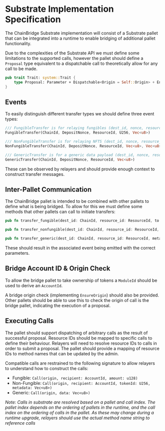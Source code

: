 # Substrate Implementation Specification

The ChainBridge Substrate implementation will consist of a Substrate pallet that can be integrated into a runtime to enable bridging of additional pallet functionality.

Due to the complexities of the Substrate API we must define some limitations to the supported calls, however the pallet should define a `Proposal` type equivalent to a dispatchable call to theoretically allow for any call to be made.

```rust
pub trait Trait: system::Trait {
    type Proposal: Parameter + Dispatchable<Origin = Self::Origin> + EncodeLike + GetDispatchInfo;
}
```

## Events

To easily distinguish different transfer types we should define three event types:

```rust
/// FungibleTransfer is for relaying fungibles (dest_id, nonce, resource_id, amount, recipient, metadata)
FungibleTransfer(ChainId, DepositNonce, ResourceId, U256, Vec<u8>)

/// NonFungibleTransfer is for relaying NFTS (dest_id, nonce, resource_id, token_id, recipient, metadata)
NonFungibleTransfer(ChainId, DepositNonce, ResourceId, Vec<u8>, Vec<u8>, Vec<u8>)

/// GenericTransfer is for a generic data payload (dest_id, nonce, resource_id, metadata)
GenericTransfer(ChainId, DepositNonce, ResourceId, Vec<u8>)
```

These can be observed by relayers and should provide enough context to construct transfer messages.

## Inter-Pallet Communication

The ChainBridge pallet is intended to be combined with other pallets to define what is being bridged. To allow for this we must define some methods that other pallets can call to initiate transfers:

```rust
pub fn transfer_fungible(dest_id: ChainId, resource_id: ResourceId, to: Vec<u8>, amount: U256,)

pub fn transfer_nonfungible(dest_id: ChainId, resource_id: ResourceId, token_id: Vec<u8>, to: Vec<u8>, metadata: Vec<u8>)

pub fn transfer_generic(dest_id: ChainId, resource_id: ResourceId, metadata: Vec<u8>)
```

These should result in the associated event being emitted with the correct parameters.

## Bridge Account ID & Origin Check

To allow the bridge pallet to take ownership of tokens a `ModuleId` should be used to derive an `AccountId`.

A bridge origin check \(implementing `EnsureOrigin`\) should also be provided. Other pallets should be able to use this to check the origin of call is the bridge pallet, indicating the execution of a proposal.

## Executing Calls

The pallet should support dispatching of arbitrary calls as the result of successful proposal. Resource IDs should be mapped to specific calls to define their behaviour. Relayers will need to resolve resource IDs to calls in order to submit a proposal. The pallet should provide a mapping of resource IDs to method names that can be updated by the admin.

Compatible calls are restrained to the following signature to allow relayers to understand how to construct the calls:

* Fungible: `Call(origin, recipient: AccountId, amount: u128)`
* Non-Fungible: `Call(origin, recipient: AccountId, tokenId: U256, metadata: Vec<u8>)`
* Generic: `Call(origin, data: Vec<u8>)`

_Note: Calls in substrate are resolved based on a pallet and call index. The pallet index depends on the ordering of pallets in the runtime, and the call index on the ordering of calls in the pallet. As these may change during a runtime upgrade, relayers should use the actual method name string to reference calls_

